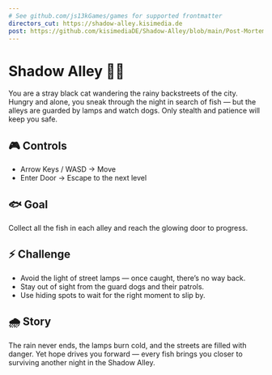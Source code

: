 ```yaml
---
# See github.com/js13kGames/games for supported frontmatter
directors_cut: https://shadow-alley.kisimedia.de
post: https://github.com/kisimediaDE/Shadow-Alley/blob/main/Post-Mortem.md
---
```

# Shadow Alley 🐾🌙

You are a stray black cat wandering the rainy backstreets of the city. Hungry and alone, you sneak through the night in search of fish — but the alleys are guarded by lamps and watch dogs. Only stealth and patience will keep you safe.

## 🎮 Controls
- Arrow Keys / WASD → Move
- Enter Door → Escape to the next level

## 🐟 Goal
Collect all the fish in each alley and reach the glowing door to progress.

## ⚡ Challenge
- Avoid the light of street lamps — once caught, there’s no way back.
- Stay out of sight from the guard dogs and their patrols.
- Use hiding spots to wait for the right moment to slip by.

## 🌧️ Story

The rain never ends, the lamps burn cold, and the streets are filled with danger. Yet hope drives you forward — every fish brings you closer to surviving another night in the Shadow Alley.